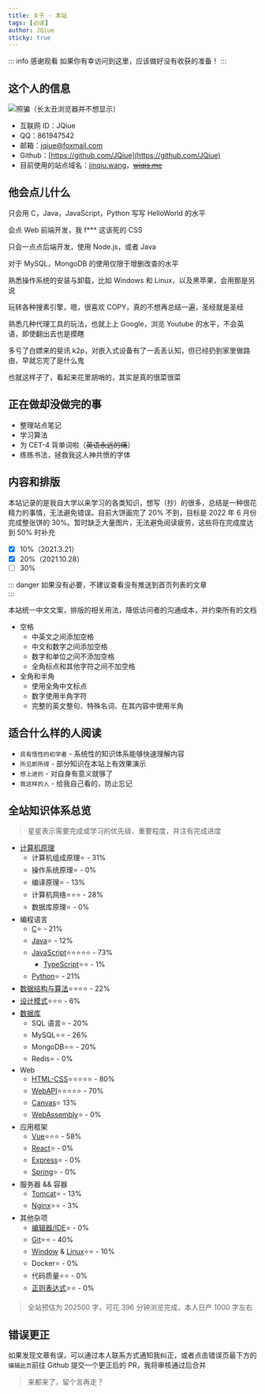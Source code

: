 ```yaml
---
title: 关于 - 本站
tags: [必读]
author: JQiue
sticky: true
---
```


::: info 感谢观看
如果你有幸访问到这里，应该做好没有收获的准备！
:::

## 这个人的信息

![照骗（长太丑浏览器并不想显示）](/)

+ 互联网 ID：JQiue
+ QQ：861947542
+ 邮箱：jqiue@foxmail.com
+ Github：[https://github.com/JQiue](https://github.com/JQiue)
+ 目前使用的站点域名：[jinqiu.wang](https://jinqiu.wang)，~~[wjqis.me](https://wjqis.me)~~

## 他会点儿什么

只会用 C，Java，JavaScript，Python 写写 HelloWorld 的水平

会点 Web 前端开发，我 f*** 这该死的 CSS

只会一点点后端开发，使用 Node.js，或者 Java

对于 MySQL，MongoDB 的使用仅限于增删改查的水平

熟悉操作系统的安装与卸载，比如 Windows 和 Linux，以及黑苹果，会用那是另说

玩转各种搜素引擎，嗯，很喜欢 COPY，真的不想再总结一遍，圣经就是圣经

熟悉几种代理工具的玩法，也就上上 Google，浏览 Youtube 的水平，不会英语，即使翻出去也是摸瞎

多亏了白嫖来的斐讯 k2p，对嵌入式设备有了一丢丢认知，但已经扔到家里做路由，早就忘完了是什么鬼

也就这样子了，看起来花里胡哨的，其实是真的很菜很菜

## 正在做却没做完的事

+ 整理站点笔记
+ 学习算法
+ 为 CET-4 背单词啦（~~英语永远的痛~~）
+ 练练书法，拯救我这人神共愤的字体

## 内容和排版

本站记录的是我自大学以来学习的各类知识，想写（抄）的很多，总结是一种很花精力的事情，无法避免错误。目前大饼画完了 20% 不到，目标是 2022 年 6 月份完成整张饼的 30%。暂时缺乏大量图片，无法避免阅读疲劳，这些将在完成度达到 50% 时补充

- [x] 10%（2021.3.21）
- [x] 20%（2021.10.28）
- [ ] 30%

::: danger
如果没有必要，不建议查看没有推送到首页列表的文章  
:::

本站统一中文文案，排版的相关用法，降低访问者的沟通成本，并约束所有的文档

+ 空格
  + 中英文之间添加空格
  + 中文和数字之间添加空格
  + 数字和单位之间不添加空格
  + 全角标点和其他字符之间不加空格
+ 全角和半角
  + 使用全角中文标点
  + 数字使用半角字符
  + 完整的英文整句、特殊名词、在其内容中使用半角

## 适合什么样的人阅读

+ `具有悟性的初学者` - 系统性的知识体系能够快速理解内容
+ `所见即所得` - 部分知识在本站上有效果演示
+ `想上进的` - 对自身有意义就够了
+ `我这样的人` - 给我自己看的，防止忘记

## 全站知识体系总览

> 星星表示需要完成或学习的优先级、重要程度，并注有完成进度

+ [计算机原理](/theory/)
  + 计算机组成原理:star: - 31%
  + 操作系统原理:star: - 0%
  + 编译原理:star: - 13%
  + 计算机网络:star::star::star: - 28%
  + 数据库原理:star: - 0%
+ 编程语言
  + [C](/c/):star: - 21%
  + [Java](/java/):star: - 12%
  + [JavaScript](/js/):star::star::star::star::star: - 73%
    + [TypeScript](/sundry/typescript/):star::star: - 1%
  + [Python](/python/):star: - 21%
+ [数据结构与算法](/ds-algorithm/):star::star::star::star: - 22%
+ [设计模式](/design-pattern/):star::star::star: - 6%
+ [数据库](/database/)
  + SQL 语言:star: - 20%
  + MySQL:star::star: - 26%
  + MongoDB:star::star: - 20%
  + Redis:star: - 0%
+ Web
  + [HTML-CSS](/html-css/):star::star::star::star::star: - 80%  
  + [WebAPI](/webapi/):star::star::star::star::star: - 70%
  + [Canvas](/canvas/):star: 13%
  + [WebAssembly](/wasm/):star: - 0%
+ 应用框架
  + [Vue](/vue/):star::star::star: - 58%
  + [React](/react/):star: - 0%
  + [Express](/express/):star: - 0%
  + [Spring](/spring/):star: - 0%
+ 服务器 && 容器
  + [Tomcat](/sundry/tomcat/):star: - 13%
  + [Nginx](/sundry/nginx/):star::star: - 3%
+ 其他杂项
  + [编辑器/IDE](/sundry/editor/):star: - 0%
  + [Git](/sundry/git/):star::star: - 40%
  + [Window](/os/windows/) & [Linux](/os/linux/):star::star: - 10%
  + Docker:star: - 0%
  + 代码质量:star::star: - 0%
  + [正则表达式](/sundry/regex/):star::star: - 0%

> 全站预估为 202500 字，可花 396 分钟浏览完成，本人日产 1000 字左右

## 错误更正

如果发现文章有误，可以通过本人联系方式通知我纠正，或者点击错误页最下方的`编辑此页`前往 Github 提交一个更正后的 PR，我将审核通过后合并

> 来都来了，留个言再走？
